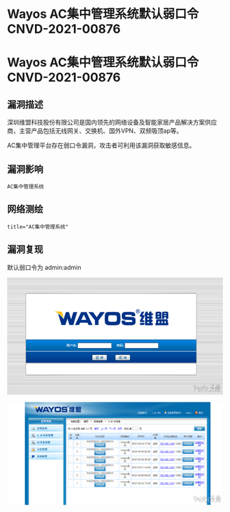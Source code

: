 # Wayos AC集中管理系统默认弱口令 CNVD-2021-00876

# Wayos AC集中管理系统默认弱口令 CNVD-2021-00876

## 漏洞描述

深圳维盟科技股份有限公司是国内领先的网络设备及智能家居产品解决方案供应商，主营产品包括无线网关、交换机、国外VPN、双频吸顶ap等。

AC集中管理平台存在弱口令漏洞，攻击者可利用该漏洞获取敏感信息。

## 漏洞影响

```
AC集中管理系统
```

## 网络测绘

```
title="AC集中管理系统"
```

## 漏洞复现

默认弱口令为 admin:admin

![](/images/202202162240238.png)

![](/images/202202162240645.png)


